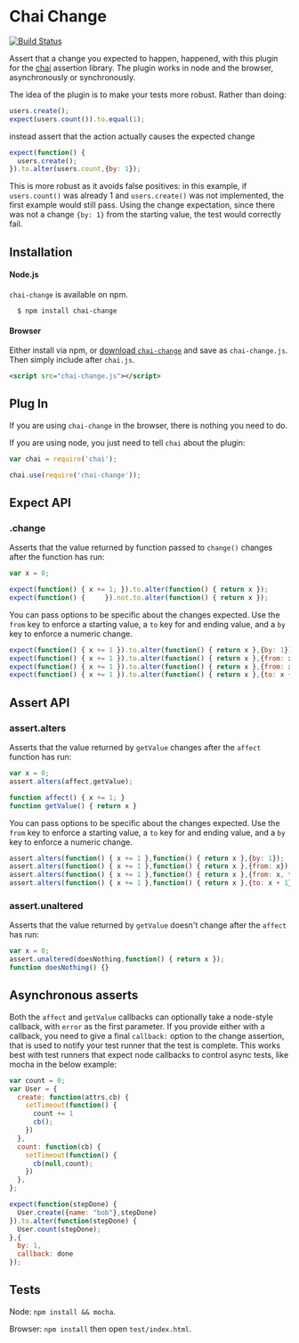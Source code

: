 # Chai Change

[![Build Status](https://travis-ci.org/timruffles/chai-change.svg?branch=master)](https://travis-ci.org/timruffles/chai-change)

Assert that a change you expected to happen, happened, with this plugin for the [chai](http://github.com/logicalparadox/chai) assertion library. The plugin works in node and the browser, asynchronously or synchronously.

The idea of the plugin is to make your tests more robust. Rather than doing:

```javascript
users.create();
expect(users.count()).to.equal(1);
```

instead assert that the action actually causes the expected change

```javascript
expect(function() {
  users.create();
}).to.alter(users.count,{by: 1});
```

This is more robust as it avoids false positives: in this example, if `users.count()` was already 1 and `users.create()` was not implemented, the first example would still pass. Using the change expectation, since there was not a change `{by: 1}` from the starting value, the test would correctly fail.

## Installation

#### Node.js

`chai-change` is available on npm.

      $ npm install chai-change

#### Browser

Either install via npm, or [download `chai-change`](src/plugin.js) and save as `chai-change.js`. Then simply include after `chai.js`.

```xml
<script src="chai-change.js"></script>
```

## Plug In

If you are using `chai-change` in the browser, there is nothing you need to do.

If you are using node, you just need to tell `chai` about the plugin:

```js
var chai = require('chai');

chai.use(require('chai-change'));
```

## Expect API

### .change

Asserts that the value returned by function passed to `change()` changes after the function has run:

```javascript
var x = 0;

expect(function() { x += 1; }).to.alter(function() { return x });
expect(function() {     }).not.to.alter(function() { return x });
```

You can pass options to be specific about the changes expected. Use the `from` key to enforce a starting value, a `to` key for and ending value, and a
`by` key to enforce a numeric change.

```javascript
expect(function() { x += 1 }).to.alter(function() { return x },{by: 1});
expect(function() { x += 1 }).to.alter(function() { return x },{from: x});
expect(function() { x += 1 }).to.alter(function() { return x },{from: x, to: x + 1});
expect(function() { x += 1 }).to.alter(function() { return x },{to: x + 1});
```

## Assert API

### assert.alters

Asserts that the value returned by `getValue`
changes after the `affect` function has run:
                                                                                       
```javascript
var x = 0;
assert.alters(affect,getValue);

function affect() { x += 1; }
function getValue() { return x }
```
                                                                                       
You can pass options to be specific about the changes expected. Use the `from` 
key to enforce a starting value, a `to` key for and ending value, and a
`by` key to enforce a numeric change.
                                                                                       
```javascript
assert.alters(function() { x += 1 },function() { return x },{by: 1});
assert.alters(function() { x += 1 },function() { return x },{from: x});
assert.alters(function() { x += 1 },function() { return x },{from: x, to: x + 1});
assert.alters(function() { x += 1 },function() { return x },{to: x + 1});
```

### assert.unaltered

Asserts that the value returned by `getValue`
doesn't change after the `affect` has run:
                                                          
```javascript
var x = 0;
assert.unaltered(doesNothing,function() { return x });
function doesNothing() {}
```

## Asynchronous asserts

Both the `affect` and `getValue` callbacks can optionally take a node-style callback, with `error` as the first parameter. If you provide either with a callback, you need to give a final `callback:` option to the change assertion, that is used to notify your test runner that the test is complete. This works best with test runners that expect node callbacks to control async tests, like mocha in the below example:

```javascript
var count = 0;
var User = {
  create: function(attrs,cb) {
    setTimeout(function() {
      count += 1
      cb();
    })
  },
  count: function(cb) {
    setTimeout(function() {
      cb(null,count);
    })
  },
};

expect(function(stepDone) {
  User.create({name: "bob"},stepDone)
}).to.alter(function(stepDone) {
  User.count(stepDone);
},{
  by: 1,
  callback: done
});
```

## Tests

Node: `npm install && mocha`.

Browser: `npm install` then open `test/index.html`.

